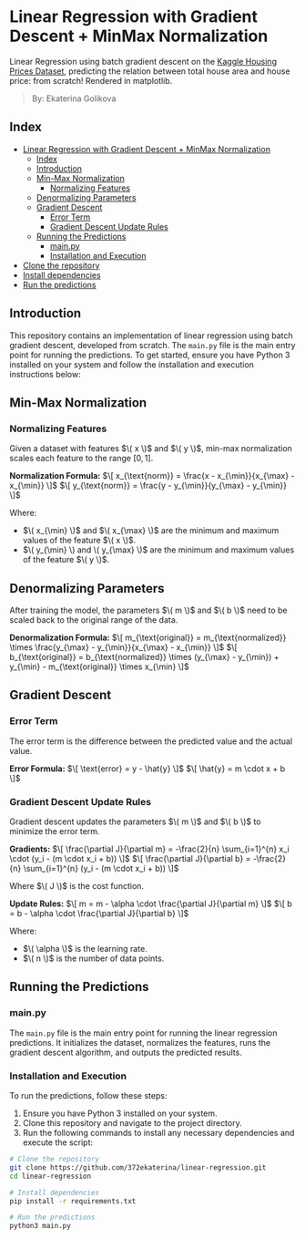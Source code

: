 # Linear Regression with Gradient Descent + MinMax Normalization
Linear Regression using batch gradient descent on the [Kaggle Housing Prices Dataset](https://www.kaggle.com/datasets/yasserh/housing-prices-dataset), predicting the relation between total house area and house price: from scratch! Rendered in matplotlib.
> By: Ekaterina Golikova
## Index
- [Linear Regression with Gradient Descent + MinMax Normalization](#linear-regression-with-gradient-descent--minmax-normalization)
  - [Index](#index)
  - [Introduction](#introduction)
  - [Min-Max Normalization](#min-max-normalization)
    - [Normalizing Features](#normalizing-features)
  - [Denormalizing Parameters](#denormalizing-parameters)
  - [Gradient Descent](#gradient-descent)
    - [Error Term](#error-term)
    - [Gradient Descent Update Rules](#gradient-descent-update-rules)
  - [Running the Predictions](#running-the-predictions)
    - [main.py](#mainpy)
    - [Installation and Execution](#installation-and-execution)
- [Clone the repository](#clone-the-repository)
- [Install dependencies](#install-dependencies)
- [Run the predictions](#run-the-predictions)

## Introduction
This repository contains an implementation of linear regression using batch gradient descent, developed from scratch. The `main.py` file is the main entry point for running the predictions. To get started, ensure you have Python 3 installed on your system and follow the installation and execution instructions below:


## Min-Max Normalization

### Normalizing Features
Given a dataset with features $\( x \)$ and $\( y \)$, min-max normalization scales each feature to the range $[0, 1]$.

**Normalization Formula:**
$\[ x_{\text{norm}} = \frac{x - x_{\min}}{x_{\max} - x_{\min}} \]$
$\[ y_{\text{norm}} = \frac{y - y_{\min}}{y_{\max} - y_{\min}} \]$

Where:
- $\( x_{\min} \)$ and $\( x_{\max} \)$ are the minimum and maximum values of the feature $\( x \)$.
- $\( y_{\min} \) and \( y_{\max} \)$ are the minimum and maximum values of the feature $\( y \)$.
  
## Denormalizing Parameters
After training the model, the parameters $\( m \)$ and $\( b \)$ need to be scaled back to the original range of the data.

**Denormalization Formula:**
$\[ m_{\text{original}} = m_{\text{normalized}} \times \frac{y_{\max} - y_{\min}}{x_{\max} - x_{\min}} \]$
$\[ b_{\text{original}} = b_{\text{normalized}} \times (y_{\max} - y_{\min}) + y_{\min} - m_{\text{original}} \times x_{\min} \]$

## Gradient Descent

### Error Term
The error term is the difference between the predicted value and the actual value.

**Error Formula:**
$\[ \text{error} = y - \hat{y} \]$
$\[ \hat{y} = m \cdot x + b \]$

### Gradient Descent Update Rules
Gradient descent updates the parameters $\( m \)$ and $\( b \)$ to minimize the error term.

**Gradients:**
$\[ \frac{\partial J}{\partial m} = -\frac{2}{n} \sum_{i=1}^{n} x_i \cdot (y_i - (m \cdot x_i + b)) \]$
$\[ \frac{\partial J}{\partial b} = -\frac{2}{n} \sum_{i=1}^{n} (y_i - (m \cdot x_i + b)) \]$

Where $\( J \)$ is the cost function.

**Update Rules:**
$\[ m = m - \alpha \cdot \frac{\partial J}{\partial m} \]$
$\[ b = b - \alpha \cdot \frac{\partial J}{\partial b} \]$

Where:
- $\( \alpha \)$ is the learning rate.
- $\( n \)$ is the number of data points.

## Running the Predictions

### main.py
The `main.py` file is the main entry point for running the linear regression predictions. It initializes the dataset, normalizes the features, runs the gradient descent algorithm, and outputs the predicted results.

### Installation and Execution
To run the predictions, follow these steps:

1. Ensure you have Python 3 installed on your system.
2. Clone this repository and navigate to the project directory.
3. Run the following commands to install any necessary dependencies and execute the script:

```bash
# Clone the repository
git clone https://github.com/372ekaterina/linear-regression.git
cd linear-regression

# Install dependencies
pip install -r requirements.txt

# Run the predictions
python3 main.py
